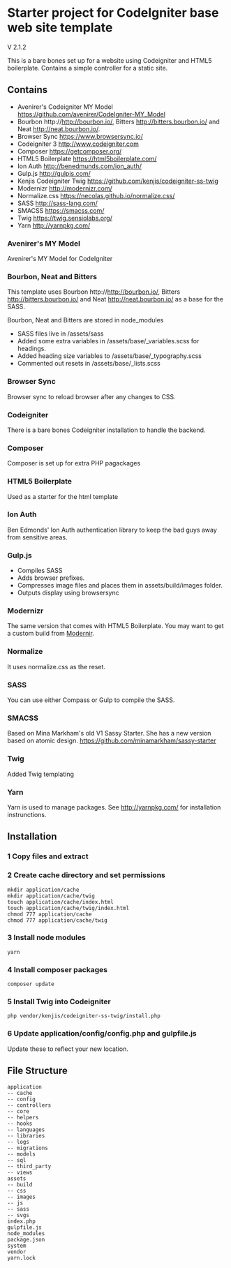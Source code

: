 # Starter project for CodeIgniter base web site template


V 2.1.2


This is a bare bones set up for a website using Codeigniter and HTML5 boilerplate. Contains a simple controller for a static site.

## Contains

* Avenirer's Codeigniter MY Model https://github.com/avenirer/CodeIgniter-MY_Model
* Bourbon http://http://bourbon.io/, Bitters http://bitters.bourbon.io/ and Neat http://neat.bourbon.io/.
* Browser Sync https://www.browsersync.io/
* Codeigniter 3 http://www.codeigniter.com
* Composer https://getcomposer.org/
* HTML5 Boilerplate https://html5boilerplate.com/
* Ion Auth http://benedmunds.com/ion_auth/
* Gulp.js http://gulpjs.com/
* Kenjis Codeigniter Twig https://github.com/kenjis/codeigniter-ss-twig
* Modernizr http://modernizr.com/
* Normalize.css  https://necolas.github.io/normalize.css/
* SASS http://sass-lang.com/
* SMACSS https://smacss.com/
* Twig https://twig.sensiolabs.org/
* Yarn http://yarnpkg.com/

### Avenirer's MY Model

Avenirer's MY Model for CodeIgniter

### Bourbon, Neat and Bitters

This template uses Bourbon http://http://bourbon.io/, Bitters http://bitters.bourbon.io/ and Neat http://neat.bourbon.io/ as a base for the SASS.

Bourbon, Neat and Bitters are stored in node_modules


* SASS files live in /assets/sass
* Added some extra variables in /assets/base/_variables.scss for headings.
* Added heading size variables to /assets/base/_typography.scss
* Commented out resets in /assets/base/_lists.scss

### Browser Sync

Browser sync to reload browser after any changes to CSS.

### Codeigniter

There is a bare bones Codeigniter installation to handle the backend.


### Composer

Composer is set up for extra PHP pagackages

### HTML5 Boilerplate

Used as a starter for the html template

### Ion Auth

Ben Edmonds' Ion Auth authentication library to keep the bad guys away from sensitive areas.

### Gulp.js

* Compiles SASS
* Adds browser prefixes.
* Compresses image files and places them in assets/build/images folder.
* Outputs display using browsersync


### Modernizr

The same version that comes with HTML5 Boilerplate. You may want to get a custom build from [Modernir](http://modernizr.com/).

### Normalize

It uses normalize.css as the reset.

### SASS
You can use either Compass or Gulp to compile the SASS.

### SMACSS
Based on Mina Markham's old V1 Sassy Starter. She has a new version based on atomic design.
https://github.com/minamarkham/sassy-starter

### Twig
Added Twig templating

### Yarn
Yarn is used to manage packages. See http://yarnpkg.com/ for installation instrunctions.

## Installation

### 1 Copy files and extract

### 2 Create cache directory and set permissions
```
mkdir application/cache
mkdir application/cache/twig
touch application/cache/index.html
touch application/cache/twig/index.html
chmod 777 application/cache
chmod 777 application/cache/twig
```
### 3 Install node modules

```
yarn 
```

### 4 Install composer packages

```
composer update
```

### 5 Install Twig into Codeigniter

```
php vendor/kenjis/codeigniter-ss-twig/install.php
```

### 6 Update application/config/config.php and gulpfile.js

Update these to reflect your new location.

## File Structure

```
application
-- cache
-- config
-- controllers
-- core
-- helpers
-- hooks
-- languages
-- libraries
-- logs
-- migrations
-- models
-- sql
-- third_party
-- views
assets
-- build
-- css
-- images
-- js
-- sass
-- svgs
index.php
gulpfile.js
node_modules
package.json
system
vendor
yarn.lock
```
